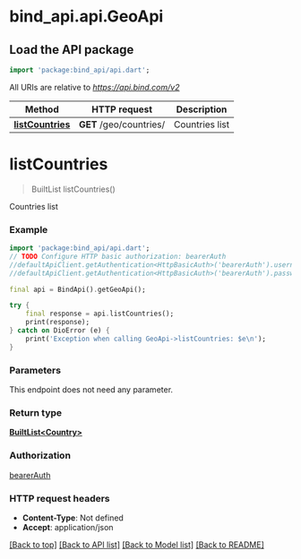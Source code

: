 # bind_api.api.GeoApi

## Load the API package
```dart
import 'package:bind_api/api.dart';
```

All URIs are relative to *https://api.bind.com/v2*

Method | HTTP request | Description
------------- | ------------- | -------------
[**listCountries**](GeoApi.md#listcountries) | **GET** /geo/countries/ | Countries list


# **listCountries**
> BuiltList<Country> listCountries()

Countries list

### Example
```dart
import 'package:bind_api/api.dart';
// TODO Configure HTTP basic authorization: bearerAuth
//defaultApiClient.getAuthentication<HttpBasicAuth>('bearerAuth').username = 'YOUR_USERNAME'
//defaultApiClient.getAuthentication<HttpBasicAuth>('bearerAuth').password = 'YOUR_PASSWORD';

final api = BindApi().getGeoApi();

try {
    final response = api.listCountries();
    print(response);
} catch on DioError (e) {
    print('Exception when calling GeoApi->listCountries: $e\n');
}
```

### Parameters
This endpoint does not need any parameter.

### Return type

[**BuiltList&lt;Country&gt;**](Country.md)

### Authorization

[bearerAuth](../README.md#bearerAuth)

### HTTP request headers

 - **Content-Type**: Not defined
 - **Accept**: application/json

[[Back to top]](#) [[Back to API list]](../README.md#documentation-for-api-endpoints) [[Back to Model list]](../README.md#documentation-for-models) [[Back to README]](../README.md)

